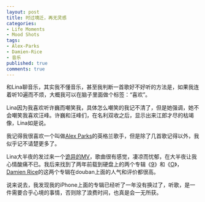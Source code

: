 ```yaml
---
layout: post
title: 时过境迁，再无灵感
categories:
- Life Moments
- Mood Shots
tags:
- Alex-Parks
- Damien-Rice
- 音乐
published: true
comments: true
---
```

<p>和Lina聊音乐，其实我不懂音乐，甚至我判断一首歌好不好听的方法是，如果我连着听10遍而不烦，大概我可以在脑子里面做个标签：“喜欢”。</p>

<p>Lina因为我喜欢听许巍而嘲笑我，具体怎么嘲笑的我记不清了，但是她强调，她不会嘲笑我喜欢汪峰。许巍和汪峰们，在名利双收之后，显示出来江郎才尽的枯竭像，Lina如是说。</p>

<p>我记得我很喜欢一个叫做<a href="http://en.wikipedia.org/wiki/Alex_Parks">Alex Parks</a>的英格兰歌手，但是除了几首歌记得以外，我似乎记不请楚更多了。</p>

<p>Lina大半夜的发过来一个<a href="http://v.youku.com/v_show/id_XMTk1MzE4NDg=.html">诡异的MV</a>，歌曲很有感觉，凄凉而忧郁，在大半夜让我心情酸痛不已。我后来找到了两年前载到硬盘上的两个专辑《<a href="http://www.douban.com/subject/1889074/">9</a>》和《<a href="http://www.douban.com/subject/1394590/">O</a>》，<a href="http://www.damienrice.com/">Damien Rice</a>的这两个专辑在douban上面的人气和评价都很高。</p>

<p>说来说去，我发现我的iPhone上面的专辑已经听了一年没有换过了，听歌，是一件需要合乎心境的事情，否则除了浪费时间，也真是会一无所获。</p>
